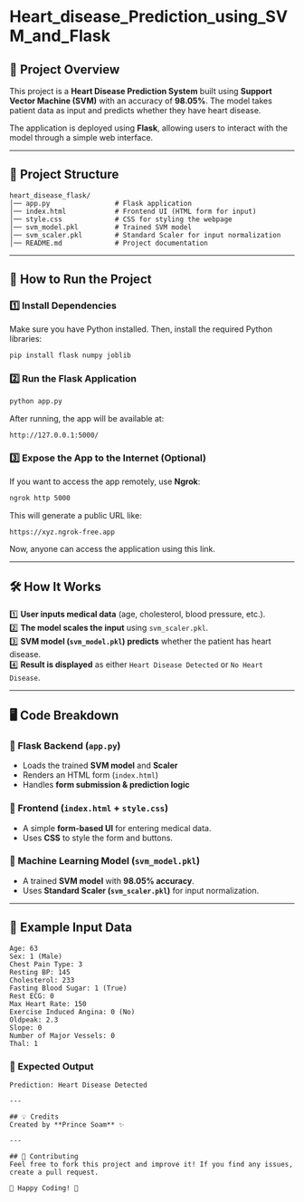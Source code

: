 # Heart_disease_Prediction_using_SVM_and_Flask
## 📌 Project Overview
This project is a **Heart Disease Prediction System** built using **Support Vector Machine (SVM)** with an accuracy of **98.05%**. The model takes patient data as input and predicts whether they have heart disease.

The application is deployed using **Flask**, allowing users to interact with the model through a simple web interface.

---

## 📁 Project Structure
```
heart_disease_flask/
│── app.py                # Flask application
│── index.html            # Frontend UI (HTML form for input)
│── style.css             # CSS for styling the webpage
│── svm_model.pkl         # Trained SVM model
│── svm_scaler.pkl        # Standard Scaler for input normalization
│── README.md             # Project documentation
```

---

## 🚀 How to Run the Project

### 1️⃣ Install Dependencies
Make sure you have Python installed. Then, install the required Python libraries:
```bash
pip install flask numpy joblib
```

### 2️⃣ Run the Flask Application
```bash
python app.py
```
After running, the app will be available at:
```
http://127.0.0.1:5000/
```

### 3️⃣ Expose the App to the Internet (Optional)
If you want to access the app remotely, use **Ngrok**:
```bash
ngrok http 5000
```
This will generate a public URL like:
```
https://xyz.ngrok-free.app
```
Now, anyone can access the application using this link.

---

## 🛠️ How It Works
1️⃣ **User inputs medical data** (age, cholesterol, blood pressure, etc.).  
2️⃣ **The model scales the input** using `svm_scaler.pkl`.  
3️⃣ **SVM model (`svm_model.pkl`) predicts** whether the patient has heart disease.  
4️⃣ **Result is displayed** as either `Heart Disease Detected` or `No Heart Disease`.  

---

## 🖥️ Code Breakdown

### **🔹 Flask Backend (`app.py`)**
- Loads the trained **SVM model** and **Scaler**
- Renders an HTML form (`index.html`)
- Handles **form submission & prediction logic**

### **🔹 Frontend (`index.html` + `style.css`)**
- A simple **form-based UI** for entering medical data.
- Uses **CSS** to style the form and buttons.

### **🔹 Machine Learning Model (`svm_model.pkl`)**
- A trained **SVM model** with **98.05% accuracy**.
- Uses **Standard Scaler (`svm_scaler.pkl`)** for input normalization.

---

## 📌 Example Input Data
```
Age: 63
Sex: 1 (Male)
Chest Pain Type: 3
Resting BP: 145
Cholesterol: 233
Fasting Blood Sugar: 1 (True)
Rest ECG: 0
Max Heart Rate: 150
Exercise Induced Angina: 0 (No)
Oldpeak: 2.3
Slope: 0
Number of Major Vessels: 0
Thal: 1
```

### 🔹 Expected Output
```
Prediction: Heart Disease Detected

---

## 💡 Credits
Created by **Prince Soam** ✨

---

## 🤝 Contributing
Feel free to fork this project and improve it! If you find any issues, create a pull request.

🚀 Happy Coding! 🎯

